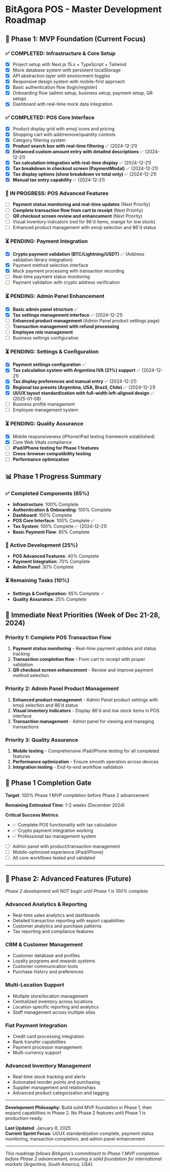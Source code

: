 # BitAgora POS - Master Development Roadmap

## 🎯 Phase 1: MVP Foundation (Current Focus)

### ✅ COMPLETED: Infrastructure & Core Setup
- [x] Project setup with Next.js 15.x + TypeScript + Tailwind
- [x] Mock database system with persistent localStorage 
- [x] API abstraction layer with environment toggles
- [x] Responsive design system with mobile-first approach
- [x] Basic authentication flow (login/register)
- [x] Onboarding flow (admin setup, business setup, payment setup, QR setup)
- [x] Dashboard with real-time mock data integration

### ✅ COMPLETED: POS Core Interface
- [x] Product display grid with emoji icons and pricing
- [x] Shopping cart with add/remove/quantity controls
- [x] Category filtering system
- [x] **Product search box with real-time filtering** ✅ (2024-12-21)
- [x] **Enhanced custom amount entry with detailed descriptions** ✅ (2024-12-21)
- [x] **Tax calculation integration with real-time display** ✅ (2024-12-21)
- [x] **Tax breakdown in checkout screen (PaymentModal)** ✅ (2024-12-21)
- [x] **Tax display options (show breakdown vs total only)** ✅ (2024-12-21)
- [x] **Manual tax entry capability** ✅ (2024-12-21)

### 🔄 IN PROGRESS: POS Advanced Features
- [ ] **Payment status monitoring and real-time updates** (Next Priority)
- [ ] **Complete transaction flow from cart to receipt** (Next Priority)
- [ ] **QR checkout screen review and enhancement** (Next Priority)
- [ ] Visual inventory indicators (red for 86'd items, orange for low stock)
- [ ] Enhanced product management with emoji selection and 86'd status

### ⏳ PENDING: Payment Integration
- [x] **Crypto payment validation (BTC/Lightning/USDT)** ✅ (Address validation library integration)
- [x] Payment method selection interface
- [x] Mock payment processing with transaction recording
- [ ] Real-time payment status monitoring
- [ ] Payment validation with crypto address verification

### ⏳ PENDING: Admin Panel Enhancement
- [x] **Basic admin panel structure** ✅
- [x] **Tax settings management interface** ✅ (2024-12-21) 
- [ ] **Enhanced product management** (Admin Panel product settings page)
- [ ] **Transaction management with refund processing**
- [ ] **Employee role management**
- [ ] Business settings configuration

### ⏳ PENDING: Settings & Configuration  
- [x] **Payment settings configuration** ✅
- [x] **Tax calculation system with Argentina IVA (21%) support** ✅ (2024-12-21)
- [x] **Tax display preferences and manual entry** ✅ (2024-12-21)
- [x] **Regional tax presets (Argentina, USA, Brazil, Chile)** ✅ (2024-12-21)
- [x] **UI/UX layout standardization with full-width left-aligned design** ✅ (2025-01-08)
- [ ] Business profile management
- [ ] Employee management system

### ⏳ PENDING: Quality Assurance
- [x] Mobile responsiveness (iPhone/iPad testing framework established)
- [x] Core Web Vitals compliance
- [ ] **iPad/iPhone testing for Phase 1 features**
- [ ] **Cross-browser compatibility testing**
- [ ] **Performance optimization**

## 📊 Phase 1 Progress Summary

### ✅ Completed Components (65%)
- **Infrastructure**: 100% Complete
- **Authentication & Onboarding**: 100% Complete  
- **Dashboard**: 100% Complete
- **POS Core Interface**: 100% Complete ✅
- **Tax System**: 100% Complete ✅ (2024-12-21)
- **Basic Payment Flow**: 85% Complete

### 🔄 Active Development (25%)
- **POS Advanced Features**: 40% Complete
- **Payment Integration**: 70% Complete
- **Admin Panel**: 30% Complete

### ⏳ Remaining Tasks (10%)
- **Settings & Configuration**: 85% Complete ✅
- **Quality Assurance**: 25% Complete

## 🎯 Immediate Next Priorities (Week of Dec 21-28, 2024)

### Priority 1: Complete POS Transaction Flow
1. **Payment status monitoring** - Real-time payment updates and status tracking
2. **Transaction completion flow** - From cart to receipt with proper validation
3. **QR checkout screen enhancement** - Review and improve payment method selection

### Priority 2: Admin Panel Product Management  
1. **Enhanced product management** - Admin Panel product settings with emoji selection and 86'd status
2. **Visual inventory indicators** - Display 86'd and low stock items in POS interface
3. **Transaction management** - Admin panel for viewing and managing transactions

### Priority 3: Quality Assurance
1. **Mobile testing** - Comprehensive iPad/iPhone testing for all completed features
2. **Performance optimization** - Ensure smooth operation across devices
3. **Integration testing** - End-to-end workflow validation

## 🛑 Phase 1 Completion Gate
**Target**: 100% Phase 1 MVP completion before Phase 2 advancement

**Remaining Estimated Time**: 1-2 weeks (December 2024)

**Critical Success Metrics**:
- ✅ Complete POS functionality with tax calculation
- ✅ Crypto payment integration working
- ✅ Professional tax management system
- [ ] Admin panel with product/transaction management
- [ ] Mobile-optimized experience (iPad/iPhone)
- [ ] All core workflows tested and validated

---

## 🚀 Phase 2: Advanced Features (Future)
*Phase 2 development will NOT begin until Phase 1 is 100% complete*

### Advanced Analytics & Reporting
- Real-time sales analytics and dashboards
- Detailed transaction reporting with export capabilities  
- Customer analytics and purchase patterns
- Tax reporting and compliance features

### CRM & Customer Management
- Customer database and profiles
- Loyalty programs and rewards systems
- Customer communication tools
- Purchase history and preferences

### Multi-Location Support
- Multiple store/location management
- Centralized inventory across locations
- Location-specific reporting and analytics
- Staff management across multiple sites

### Fiat Payment Integration
- Credit card processing integration
- Bank transfer capabilities
- Payment processor management
- Multi-currency support

### Advanced Inventory Management
- Real-time stock tracking and alerts
- Automated reorder points and purchasing
- Supplier management and relationships
- Advanced product categorization and tagging

---

**Development Philosophy**: Build solid MVP foundation in Phase 1, then expand capabilities in Phase 2. No Phase 2 features until Phase 1 is production-ready.

**Last Updated**: January 8, 2025  
**Current Sprint Focus**: UI/UX standardization complete, payment status monitoring, transaction completion, and admin panel enhancement

---

*This roadmap follows BitAgora's commitment to Phase 1 MVP completion before Phase 2 advancement, ensuring a solid foundation for international markets (Argentina, South America, USA).*